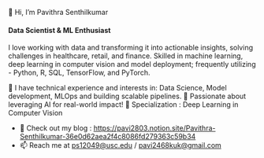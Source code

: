 👋 Hi, I’m Pavithra Senthilkumar
  

#### Data Scientist & ML Enthusiast

I love working with data and transforming it into actionable insights, solving challenges in healthcare, retail, and finance. Skilled in machine learning, deep learning in computer vision and model deployment; frequently utilizing - Python, R, SQL, TensorFlow, and PyTorch.


🌱 I have technical experience and interests in: Data Science, Model development, MLOps and building scalable pipelines.
🔹 Passionate about leveraging AI for real-world impact!
🔹 Specialization : Deep Learning in Computer Vision 
  
- 📝 Check out my blog : https://pavi2803.notion.site/Pavithra-Senthilkumar-36e0d62aea2f4c8086fd279363c59b34
- 📫 Reach me at ps12049@usc.edu / pavi2468kuk@gmail.com

<!---
pavi2803/pavi2803 is a ✨ special ✨ repository because its `README.md` (this file) appears on your GitHub profile.
You can click the Preview link to take a look at your changes.
--->

